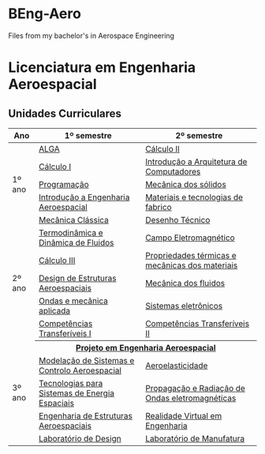 # BEng-Aero
Files from my bachelor's in Aerospace Engineering  
# Licenciatura em Engenharia Aeroespacial

## Unidades Curriculares

<table>
  <thead>
    <tr>
      <th>Ano</th>
      <th>1º semestre</th>
      <th>2º semestre</th>
    </tr>
  </thead>
  <tbody>
    <tr>
      <td rowspan="5">1º ano</td>
      <td><a href="https://github.com/magnergusse/Alga" target="_blank" rel="noopener noreferrer">ALGA</a></td>
      <td><a href="https://github.com/magnergusse/Calculo-1" target="_blank" rel="noopener noreferrer">Cálculo II</a></td>
    </tr>
    <tr>
      <td><a href="https://github.com/magnergusse/Calculo-1" target="_blank" rel="noopener noreferrer">Cálculo I</a></td>
      <td><a href="https://github.com/magnergusse/Calculo-1" target="_blank" rel="noopener noreferrer">Introdução a Arquitetura de Computadores</a></td>
    </tr>
    <tr>
      <td><a href="https://github.com/magnergusse/Programacao" target="_blank" rel="noopener noreferrer">Programação</a></td>
      <td><a href="https://github.com/magnergusse/Calculo-1" target="_blank" rel="noopener noreferrer">Mecânica dos sólidos</a></td>
    </tr>
    <tr>
      <td><a href="https://github.com/magnergusse/IEA" target="_blank" rel="noopener noreferrer">Introdução a Engenharia Aeroespacial</a></td>
      <td><a href="https://github.com/magnergusse/Calculo-1" target="_blank" rel="noopener noreferrer">Materiais e tecnologias de fabrico</a></td>
    </tr>
    <tr>
      <td><a href="https://github.com/magnergusse/Calculo-1" target="_blank" rel="noopener noreferrer">Mecânica Clássica</a></td>
      <td><a href="https://github.com/magnergusse/Calculo-1" target="_blank" rel="noopener noreferrer">Desenho Técnico</a></td>
    </tr>
    <tr>
      <td rowspan="5">2º ano</td>
      <td><a href="https://github.com/magnergusse/Calculo-1" target="_blank" rel="noopener noreferrer">Termodinâmica e Dinâmica de Fluidos</a></td>
      <td><a href="https://github.com/magnergusse/Calculo-1" target="_blank" rel="noopener noreferrer">Campo Eletromagnético</a></td>
    </tr>
    <tr>
      <td><a href="https://github.com/magnergusse/Calculo-1" target="_blank" rel="noopener noreferrer">Cálculo III</a></td>
      <td><a href="https://github.com/magnergusse/Calculo-1" target="_blank" rel="noopener noreferrer">Propriedades térmicas e mecânicas dos materiais</a></td>
    </tr>
    <tr>
      <td><a href="https://github.com/magnergusse/Calculo-1" target="_blank" rel="noopener noreferrer">Design de Estruturas Aeroespaciais</a></td>
      <td><a href="https://github.com/magnergusse/Calculo-1" target="_blank" rel="noopener noreferrer">Mecânica dos fluidos</a></td>
    </tr>
    <tr>
      <td><a href="https://github.com/magnergusse/Calculo-1" target="_blank" rel="noopener noreferrer">Ondas e mecânica aplicada</a></td>
      <td><a href="https://github.com/magnergusse/Calculo-1" target="_blank" rel="noopener noreferrer">Sistemas eletrônicos</a></td>
    </tr>
    <tr>
      <td><a href="https://github.com/magnergusse/Calculo-1" target="_blank" rel="noopener noreferrer">Competências Transferíveis I</a></td>
      <td><a href="https://github.com/magnergusse/Calculo-1" target="_blank" rel="noopener noreferrer">Competências Transferíveis II</a></td>
    </tr>
    <tr>
      <td rowspan="5">3º ano</td>
      <th colspan="2"><a href="https://github.com/magnergusse/Calculo-1" target="_blank" rel="noopener noreferrer">Projeto em Engenharia Aeroespacial</a></th>
    </tr>
    <tr>
      <td><a href="https://github.com/magnergusse/Calculo-1" target="_blank" rel="noopener noreferrer">Modelação de Sistemas e Controlo Aeroespacial</a></td>
      <td><a href="https://github.com/magnergusse/Calculo-1" target="_blank" rel="noopener noreferrer">Aeroelasticidade</a></td>
    </tr>
    <tr>
      <td><a href="https://github.com/magnergusse/Calculo-1" target="_blank" rel="noopener noreferrer">Tecnologias para Sistemas de Energia Espaciais</a></td>
      <td><a href="https://github.com/magnergusse/Calculo-1" target="_blank" rel="noopener noreferrer">Propagação e Radiação de Ondas eletromagnéticas</a></td>
    </tr>
    <tr>
      <td><a href="https://github.com/magnergusse/Calculo-1" target="_blank" rel="noopener noreferrer">Engenharia de Estruturas Aeroespaciais</a></td>
      <td><a href="https://github.com/magnergusse/Calculo-1" target="_blank" rel="noopener noreferrer">Realidade Virtual em Engenharia</a></td>
    </tr>
    <tr>
      <td><a href="https://github.com/magnergusse/Calculo-1" target="_blank" rel="noopener noreferrer">Laboratório de Design</a></td>
      <td><a href="https://github.com/magnergusse/Calculo-1" target="_blank" rel="noopener noreferrer">Laboratório de Manufatura</a></td>
    </tr>
  </tbody>
</table>
